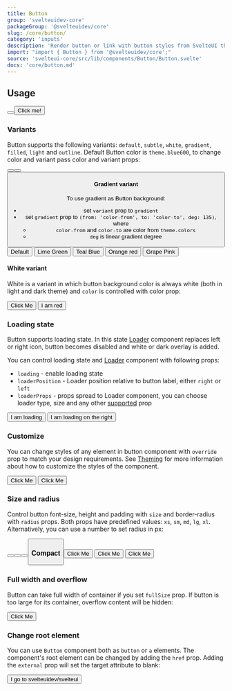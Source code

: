 ```yaml
---
title: Button
group: 'svelteuidev-core'
packageGroup: '@svelteuidev/core'
slug: /core/button/
category: 'inputs'
description: 'Render button or link with button styles from SvelteUI theme'
import: "import { Button } from '@svelteuidev/core';"
source: 'svelteui-core/src/lib/components/Button/Button.svelte'
docs: 'core/button.md'
---
```


<script lang="ts">
    import { ActionIcon, Button, SimpleGrid } from '@svelteuidev/core';
    import { Heading, Preview } from 'components'

    const simpleButtons = `
        <script>
            import { Button } from '@svelteuidev/core';
        <\/script>

        <Button \/>
        <Button>Click me!<\/Button>
    `;
    const variantButtons = `
        <script>
            import { Button } from '@svelteuidev/core';
        <\/script>

        <Button color="red" \/>
        <Button variant="outline"\/>
        <Button variant="filled"\/>
    `;
    const gradientButtons = `
        <script>
            import { Button } from '@svelteuidev/core';
        <\/script>

        <Button variant='gradient'>Default<\/Button>
        <Button variant='gradient' gradient={{from: 'teal', to: 'green', deg: 105}}>Lime Green<\/Button>
        <Button variant='gradient' gradient={{from: 'teal', to: 'blue', deg: 60}}>Teal Blue<\/Button>
        <Button variant='gradient' gradient={{from: 'orange', to: 'red', deg: 45}}>Orange red<\/Button>
        <Button variant='gradient' gradient={{from: 'grape', to: 'pink', deg: 35}}>Grape Pink<\/Button>
    `;
    const whiteButtons = `
        <script>
            import { Button } from '@svelteuidev/core';
        <\/script>

        <Button variant="white">Click Me<\/Button>
        <Button variant="white" color="red">I am red<\/Button>
    `;
    const loadingButtons = `
        <script>
            import { Button } from '@svelteuidev/core';
        <\/script>

        <Button loading={true}>I am loading<\/Button>
        <Button loading={true} loaderPosition={"right"}>I am loading on the right<\/Button>
    `;
    const customizeButtons = `
        <script>
            import { ActionIcon, Button } from '@svelteuidev/core';
        <\/script>

        <Button override={{ backgroundColor: 'red' }} variant='outline'>Click Me<\/Button>
        <Button>
            <ActionIcon \/>Click Me
        <\/Button>
    `;
    const sizeButtons = `
        <script>
            import { Button } from '@svelteuidev/core';
        <\/script>

        <Button radius="lg" \/> // -> theme predefined large radius
        <Button radius={10} \/> // -> ( borderRadius: '10px' )
        <Button size="sm" \/> // -> predefined small size
        <Button size="lg" \/> // -> predefined large size
    `;
    const compactButtons = `
        <script>
            import { Button } from '@svelteuidev/core';
        <\/script>

        <Button compact>Click Me<\/Button>
        <Button variant='outline' compact>Click Me<\/Button>
        <Button variant='default' compact>Click Me<\/Button>
    `;
    const fullsizeButtons = `
        <script>
            import { Button } from '@svelteuidev/core';
        <\/script>

        <Button fullSize>Click Me<\/Button>
    `;
    const rootButtons = `
        <script>
            import { Button } from '@svelteuidev/core';
        <\/script>

        <Button href="https://github.com/svelteuidev/svelteui">I go to svelteuidev/svelteui<\/Button>
    `;
</script>

<Heading />

## Usage

<Preview code={simpleButtons}>
    <SimpleGrid cols={2}>
        <Button />
        <Button>Click me!</Button>
    </SimpleGrid>
</Preview>

### Variants

Button supports the following variants: `default`, `subtle`, `white`, `gradient`, `filled`, `light` and `outline`. Default Button color is `theme.blue600`, to change color and variant pass color and variant props:

<Preview code={variantButtons}>
    <SimpleGrid cols={3}>
        <Button color="red" />
        <Button variant="outline"/>
        <Button variant="filled"/>
    </SimpleGrid>
</Preview>

#### Gradient variant

To use gradient as Button background:

* set `variant` prop to `gradient`
* set `gradient` prop to `(from: 'color-from', to: 'color-to', deg: 135)`, where
    * `color-from` and `color-to` are color from `theme.colors`
    * `deg` is linear gradient degree

<Preview code={gradientButtons}>
    <SimpleGrid cols={5}>
        <Button variant='gradient'>Default</Button>
        <Button variant='gradient' gradient={{from: 'teal', to: 'green', deg: 105}}>Lime Green</Button>
        <Button variant='gradient' gradient={{from: 'teal', to: 'blue', deg: 60}}>Teal Blue</Button>
        <Button variant='gradient' gradient={{from: 'orange', to: 'red', deg: 45}}>Orange red</Button>
        <Button variant='gradient' gradient={{from: 'grape', to: 'pink', deg: 35}}>Grape Pink</Button>
    </SimpleGrid>
</Preview>

#### White variant

White is a variant in which button background color is always white (both in light and dark theme) and `color` is controlled with color prop:

<Preview code={whiteButtons}>
    <SimpleGrid cols={2}>
        <Button variant="white">Click Me</Button>
        <Button variant="white" color="red">I am red</Button>
    </SimpleGrid>
</Preview>

### Loading state

Button supports loading state. In this state [Loader](core/loader) component replaces left or right icon, button becomes disabled and white or dark overlay is added.

You can control loading state and [Loader](core/loader) component with following props:

* `loading` - enable loading state
* `loaderPosition` - Loader position relative to button label, either `right` or `left`
* `loaderProps` - props spread to Loader component, you can choose loader type, size and any other [supported](core/loader) prop

<Preview code={loadingButtons}>
    <SimpleGrid cols={2}>
        <Button loading={true}>I am loading</Button>
        <Button loading={true} loaderPosition={"right"}>I am loading on the right</Button>
    </SimpleGrid>
</Preview>

### Customize

You can change styles of any element in button component with `override` prop to match your design requirements. See [Theming](theming/utilities) for more information about how to customize the styles of the component.

<Preview code={loadingButtons}>
    <SimpleGrid cols={2}>
        <Button override={{ backgroundColor: 'red' }} variant='outline'>Click Me</Button>
        <Button>
            <ActionIcon />Click Me
        </Button>
    </SimpleGrid>
</Preview>

### Size and radius

Control button font-size, height and padding with `size` and border-radius with `radius` props. Both props have predefined values: `xs`, `sm`, `md`, `lg`, `xl`. Alternatively, you can use a number to set radius in px:

<Preview code={sizeButtons}>
    <SimpleGrid cols={4}>
        <Button radius="lg" />
        <Button radius={10} />
        <Button size="sm" />
        <Button size="lg" />
    </SimpleGrid>
</Preview>

### Compact

<Preview code={compactButtons}>
    <SimpleGrid cols={3}>
        <Button compact>Click Me</Button>
        <Button variant='outline' compact>Click Me</Button>
        <Button variant='default' compact>Click Me</Button>
    </SimpleGrid>
</Preview>

### Full width and overflow

Button can take full width of container if you set `fullSize` prop. If button is too large for its container, overflow content will be hidden:

<Preview code={fullsizeButtons}>
     <Button fullSize>Click Me</Button>
</Preview>

### Change root element

You can use `Button` component both as `button` or `a` elements. The component's root element can be changed by adding the `href` prop. Adding the `external` prop will set the target attribute to blank:

<Preview code={rootButtons}>
    <Button href="https://github.com/svelteuidev/svelteui">I go to svelteuidev/svelteui</Button>
</Preview>

